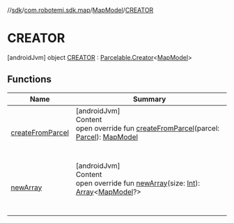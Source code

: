 //[sdk](../../../../index.md)/[com.robotemi.sdk.map](../../index.md)/[MapModel](../index.md)/[CREATOR](index.md)



# CREATOR  
 [androidJvm] object [CREATOR](index.md) : [Parcelable.Creator](https://developer.android.com/reference/kotlin/android/os/Parcelable.Creator.html)<[MapModel](../index.md)>    


## Functions  
  
|  Name |  Summary | 
|---|---|
| <a name="com.robotemi.sdk.map/MapModel.CREATOR/createFromParcel/#android.os.Parcel/PointingToDeclaration/"></a>[createFromParcel](create-from-parcel.md)| <a name="com.robotemi.sdk.map/MapModel.CREATOR/createFromParcel/#android.os.Parcel/PointingToDeclaration/"></a>[androidJvm]  <br>Content  <br>open override fun [createFromParcel](create-from-parcel.md)(parcel: [Parcel](https://developer.android.com/reference/kotlin/android/os/Parcel.html)): [MapModel](../index.md)  <br><br><br>|
| <a name="com.robotemi.sdk.map/MapModel.CREATOR/newArray/#kotlin.Int/PointingToDeclaration/"></a>[newArray](new-array.md)| <a name="com.robotemi.sdk.map/MapModel.CREATOR/newArray/#kotlin.Int/PointingToDeclaration/"></a>[androidJvm]  <br>Content  <br>open override fun [newArray](new-array.md)(size: [Int](https://kotlinlang.org/api/latest/jvm/stdlib/kotlin/-int/index.html)): [Array](https://kotlinlang.org/api/latest/jvm/stdlib/kotlin/-array/index.html)<[MapModel](../index.md)?>  <br><br><br>|

